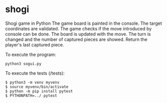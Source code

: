 # shogi
Shogi game in Python
The game board is painted in the console. 
The target coordinates are validated. 
The game checks if the move introduced by console can be done. 
The board is updated with the move. The turn is changed and the number of captured pieces are showed.
Return the player's last captured piece.

To execute the program:
```
python3 sogui.py

```

To execute the tests (/tests):
```
$ python3 -m venv myvenv
$ source myvenv/bin/activate
$ python -m pip install pytest
$ PYTHONPATH=../ pytest

```